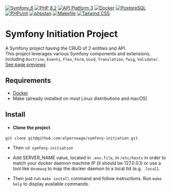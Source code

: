 [![Symfony_6](https://img.shields.io/badge/Symfony-6-blue.svg)](https://symfony.com/)
[![PHP 8.2](https://img.shields.io/badge/PHP-8.2-purple.svg)](https://www.php.net/)
[![API Platform 3](https://img.shields.io/badge/API%20Platform-3-turquoise.svg)](https://api-platform.com/)
[![Docker](https://img.shields.io/badge/Docker-blue.svg)](https://www.docker.com/)
[![PostgreSQL](https://img.shields.io/badge/PostgreSQL-blue.svg)](https://www.postgresql.org/)
[![PHPUnit](https://img.shields.io/badge/PHPUnit-blue.svg)](https://phpunit.de/)
[![phpstan](https://img.shields.io/badge/phpstan-blue.svg)](https://phpstan.org/)
[![Makefile](https://img.shields.io/badge/Makefile-blue.svg)](https://www.gnu.org/software/make/)
[![Tailwind CSS](https://img.shields.io/badge/Tailwind%20CSS-turquoise.svg)](https://tailwindcss.com/)

# Symfony Initiation Project
A Symfony project having the CRUD of 2 entities and API.  
This project leverages various Symfony components and extensions, including `Doctrine`, `Events`, `Flex`, `Form`, `Uuid`, `Translation`,  `Twig`, `Validator`.  
[See page previews](page_previews.md)

## Requirements

- [Docker](https://www.docker.com)
- Make (already installed on most Linux distributions and macOS)

## Install
- #### Clone the project

```
git clone git@github.com:alpernuage/symfony-initiation.git
```
- Then `cd symfony-initiation`

- Add SERVER_NAME value, located in `.env.file`, in `/etc/hosts` in order to match your docker daemon
machine IP (it should be 127.0.0.1) or use a tool like `dnsmasq` to map the docker daemon to a local tld
(e.g. `.local`).

- Then just run `make install` command and follow instructions.
Run `make help` to display available commands.


